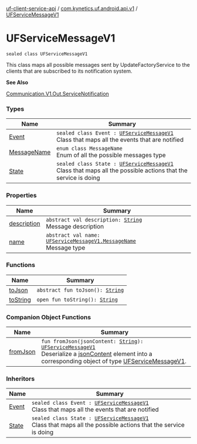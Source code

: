 [uf-client-service-api](../../index.md) / [com.kynetics.uf.android.api.v1](../index.md) / [UFServiceMessageV1](./index.md)

# UFServiceMessageV1

`sealed class UFServiceMessageV1`

This class maps all possible messages sent by UpdateFactoryService to the clients that are
subscribed to its notification system.

**See Also**

[Communication.V1.Out.ServiceNotification](../../com.kynetics.uf.android.api/-communication/-v1/-out/-service-notification/index.md)

### Types

| Name | Summary |
|---|---|
| [Event](-event/index.md) | `sealed class Event : `[`UFServiceMessageV1`](./index.md)<br>Class that maps all the events that are notified |
| [MessageName](-message-name/index.md) | `enum class MessageName`<br>Enum of all the possible messages type |
| [State](-state/index.md) | `sealed class State : `[`UFServiceMessageV1`](./index.md)<br>Class that maps all the possible actions that the service is doing |

### Properties

| Name | Summary |
|---|---|
| [description](description.md) | `abstract val description: `[`String`](https://kotlinlang.org/api/latest/jvm/stdlib/kotlin/-string/index.html)<br>Message description |
| [name](name.md) | `abstract val name: `[`UFServiceMessageV1.MessageName`](-message-name/index.md)<br>Message type |

### Functions

| Name | Summary |
|---|---|
| [toJson](to-json.md) | `abstract fun toJson(): `[`String`](https://kotlinlang.org/api/latest/jvm/stdlib/kotlin/-string/index.html) |
| [toString](to-string.md) | `open fun toString(): `[`String`](https://kotlinlang.org/api/latest/jvm/stdlib/kotlin/-string/index.html) |

### Companion Object Functions

| Name | Summary |
|---|---|
| [fromJson](from-json.md) | `fun fromJson(jsonContent: `[`String`](https://kotlinlang.org/api/latest/jvm/stdlib/kotlin/-string/index.html)`): `[`UFServiceMessageV1`](./index.md)<br>Deserialize a [jsonContent](from-json.md#com.kynetics.uf.android.api.v1.UFServiceMessageV1.Companion$fromJson(kotlin.String)/jsonContent) element into a corresponding object of type [UFServiceMessageV1](./index.md). |

### Inheritors

| Name | Summary |
|---|---|
| [Event](-event/index.md) | `sealed class Event : `[`UFServiceMessageV1`](./index.md)<br>Class that maps all the events that are notified |
| [State](-state/index.md) | `sealed class State : `[`UFServiceMessageV1`](./index.md)<br>Class that maps all the possible actions that the service is doing |
